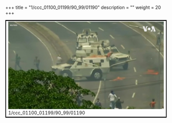 +++
title = "1/ccc_01100_01199/90_99/01190"
description = ""
weight = 20
+++

<table style="border:2px solid black;max-width:800px;max-height:800px;" 
><tr><td>
<img class="center-fit-jpg"
src="/jpg_/aaa_20190430_NxaOmWaI8sI_01189.jpg">
1/ccc_01100_01199/90_99/01190
</img></td></tr></table>
